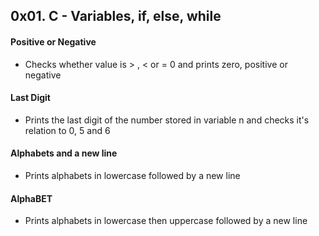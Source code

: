 ## 0x01. C - Variables, if, else, while

#### Positive or Negative
- Checks whether value is > , < or = 0 and prints zero, positive or negative

#### Last Digit
- Prints the last digit of the number stored in variable n and checks it's relation to 0, 5 and 6

#### Alphabets and a new line
- Prints alphabets in lowercase followed by a new line

#### AlphaBET
- Prints alphabets in lowercase then uppercase followed by a new line